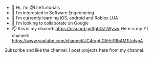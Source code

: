- 👋 Hi, I’m @LiteTurtorials
- 👀 I’m interested in Software Engeenering
- 🌱 I’m currently learning iOS, android and Roblox LUA
- 💞️ I’m looking to collaborate on Google
- 📫 this is my discord: https://discord.gg/tgbDZrWysw
  Here is my YT channel: https://www.youtube.com/channel/UC4rxptlG5Hc1Rb4M1UoIvpA

Subscribe and like the channel. I post projects here from my channel.

<!---
LiteTurtorials/LiteTurtorials is a ✨ special ✨ repository because its `README.md` (this file) appears on your GitHub profile.
You can click the Preview link to take a look at your changes.
--->
